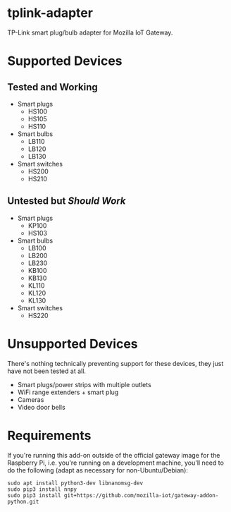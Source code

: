 # tplink-adapter

TP-Link smart plug/bulb adapter for Mozilla IoT Gateway.

# Supported Devices

## Tested and Working

* Smart plugs
    * HS100
    * HS105
    * HS110
* Smart bulbs
    * LB110
    * LB120
    * LB130
* Smart switches
    * HS200
    * HS210

## Untested but _Should Work_

* Smart plugs
    * KP100
    * HS103
* Smart bulbs
    * LB100
    * LB200
    * LB230
    * KB100
    * KB130
    * KL110
    * KL120
    * KL130
* Smart switches
    * HS220

# Unsupported Devices

There's nothing technically preventing support for these devices, they just have not been tested at all.

* Smart plugs/power strips with multiple outlets
* WiFi range extenders + smart plug
* Cameras
* Video door bells

# Requirements

If you're running this add-on outside of the official gateway image for the Raspberry Pi, i.e. you're running on a development machine, you'll need to do the following (adapt as necessary for non-Ubuntu/Debian):

```
sudo apt install python3-dev libnanomsg-dev
sudo pip3 install nnpy
sudo pip3 install git+https://github.com/mozilla-iot/gateway-addon-python.git
```
